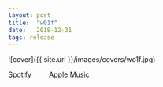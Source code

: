 ```yaml
---
layout: post
title:  "w01f"
date:   2018-12-31
tags: release
---
```

![cover]({{ site.url }}/images/covers/wo1f.jpg)

<a href="https://open.spotify.com/album/6KspCXKRkaeouLBRMZCxf4?si=waG-9TyMR6iAe513CmW-qA"> Spotify</a>
&emsp;&emsp;
<a href="https://music.apple.com/us/album/w01f-single/1445297272"> Apple Music</a>

